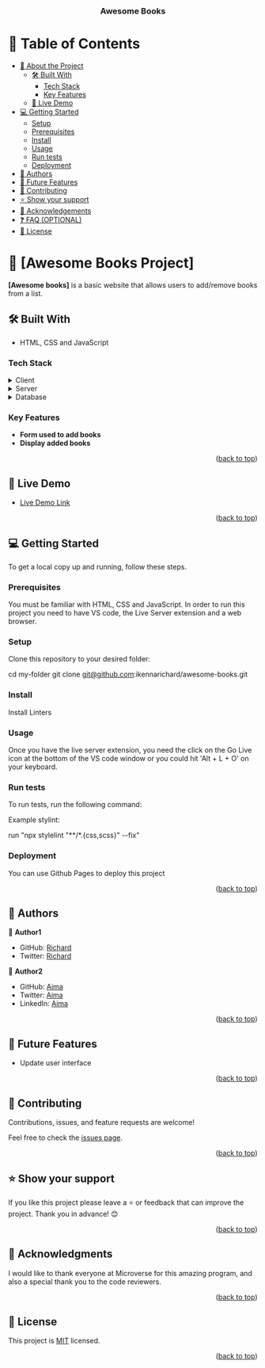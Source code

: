 <a name="readme-top"></a>

<div align="center">

  <h3><b>Awesome Books</b></h3>

</div>

# 📗 Table of Contents

- [📖 About the Project](#about-project)
  - [🛠 Built With](#built-with)
    - [Tech Stack](#tech-stack)
    - [Key Features](#key-features)
  - [🚀 Live Demo](#live-demo)
- [💻 Getting Started](#getting-started)
  - [Setup](#setup)
  - [Prerequisites](#prerequisites)
  - [Install](#install)
  - [Usage](#usage)
  - [Run tests](#run-tests)
  - [Deployment](#triangular_flag_on_post-deployment)
- [👥 Authors](#authors)
- [🔭 Future Features](#future-features)
- [🤝 Contributing](#contributing)
- [⭐️ Show your support](#support)
- [🙏 Acknowledgements](#acknowledgements)
- [❓ FAQ (OPTIONAL)](#faq)
- [📝 License](#license)


# 📖 [Awesome Books Project] <a name="about-project"></a>

**[Awesome books]** is a basic website that allows users to add/remove books from a list.

## 🛠 Built With <a name="built-with"></a>

- HTML, CSS and JavaScript

### Tech Stack <a name="tech-stack"></a>
<details>
  <summary>Client</summary>
  <ul>
    <li><a href="#/">HTML</a></li>
    <li><a href="#/">CSS</a></li>
    <li><a href="#/">JavaScript</a></li>
  </ul>
</details>

<details>
  <summary>Server</summary>
  <ul>
    <li><a href="">Live Server</a></li>
  </ul>
</details>

<details>
  <summary>Database</summary>
  <ul>
    <li>Not available for this project</li>
  </ul>
</details>

### Key Features <a name="key-features"></a>

- **Form used to add books**
- **Display added books**

<p align="right">(<a href="#readme-top">back to top</a>)</p>

<!-- LIVE DEMO -->

## 🚀 Live Demo <a name="live-demo"></a>

- [Live Demo Link](https://ikennarichard.github.io/awesome-books/)

<p align="right">(<a href="#readme-top">back to top</a>)</p>

<!-- GETTING STARTED -->

## 💻 Getting Started <a name="getting-started"></a>

To get a local copy up and running, follow these steps.

### Prerequisites
You must be familiar with HTML, CSS and JavaScript. In order to run this project you need to have VS code, the Live Server extension and a web browser.

### Setup
Clone this repository to your desired folder:

cd my-folder
git clone git@github.com:ikennarichard/awesome-books.git

### Install
Install Linters

### Usage

Once you have the live server extension, you need the click on the Go Live icon at the bottom of the VS code window or you could hit 'Alt + L + O' on your keyboard.

### Run tests

To run tests, run the following command:

Example stylint:

run "npx stylelint "**/*.{css,scss}" --fix"

### Deployment

You can use Github Pages to deploy this project

<p align="right">(<a href="#readme-top">back to top</a>)</p>

<!-- AUTHORS -->

## 👥 Authors <a name="authors"></a>

👤 **Author1**

- GitHub: [Richard](https://github.com/ikennarichard)
- Twitter: [Richard](https://twitter.com/ikennarichard_)

👤 **Author2**

- GitHub: [Aima](https://github.com/bancunguye66)
- Twitter: [Aima](https://twitter.com/bancunguye66)
- LinkedIn: [Aima](https://linkedin.com/in/aimable-bancunguye)

<p align="right">(<a href="#readme-top">back to top</a>)</p>

<!-- FUTURE FEATURES -->

## 🔭 Future Features <a name="future-features"></a>

- Update user interface


<p align="right">(<a href="#readme-top">back to top</a>)</p>

<!-- CONTRIBUTING -->

## 🤝 Contributing <a name="contributing"></a>

Contributions, issues, and feature requests are welcome!

Feel free to check the [issues page](https://github.com/ikennarichard/awesome-books/issues).

<p align="right">(<a href="#readme-top">back to top</a>)</p>

<!-- SUPPORT -->

## ⭐️ Show your support <a name="support"></a>

If you like this project please leave a ⭐️ or feedback that can improve the project. Thank you in advance! 😊

<p align="right">(<a href="#readme-top">back to top</a>)</p>

<!-- ACKNOWLEDGEMENTS -->

## 🙏 Acknowledgments <a name="acknowledgements"></a>

I would like to thank everyone at Microverse for this amazing program, and also a special thank you to the code reviewers.

<p align="right">(<a href="#readme-top">back to top</a>)</p>

<!-- LICENSE -->

## 📝 License <a name="license"></a>

This project is [MIT](https://github.com/ikennarichard/awesome-books/blob/main/LICENSE) licensed.

<p align="right">(<a href="#readme-top">back to top</a>)</p>
